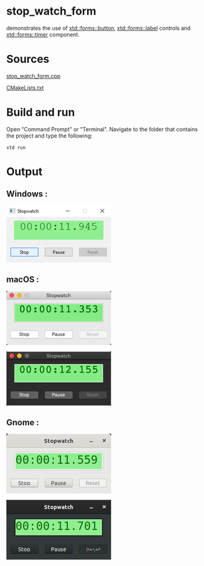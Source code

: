 # stop_watch_form

demonstrates the use of [xtd::forms::button](../../../src/xtd_forms/include/xtd/forms/button.hpp), [xtd::forms::label](../../../src/xtd_forms/include/xtd/forms/button.hpp) controls and  [xtd::forms::timer](../../../src/xtd_forms/include/xtd/forms/timer.hpp) component.

# Sources

[stop_watch_form.cpp](stop_watch_form.cpp)

[CMakeLists.txt](CMakeLists.txt)

# Build and run

Open "Command Prompt" or "Terminal". Navigate to the folder that contains the project and type the following:

```shell
xtd run
```

# Output

## Windows :

![Screenshot](../../../docs/pictures/examples/stop_watch_form_w.png)

## macOS :

![Screenshot](../../../docs/pictures/examples/stop_watch_form_m.png)

![Screenshot](../../../docs/pictures/examples/stop_watch_form_md.png)

## Gnome :

![Screenshot](../../../docs/pictures/examples/stop_watch_form_g.png)

![Screenshot](../../../docs/pictures/examples/stop_watch_form_gd.png)
